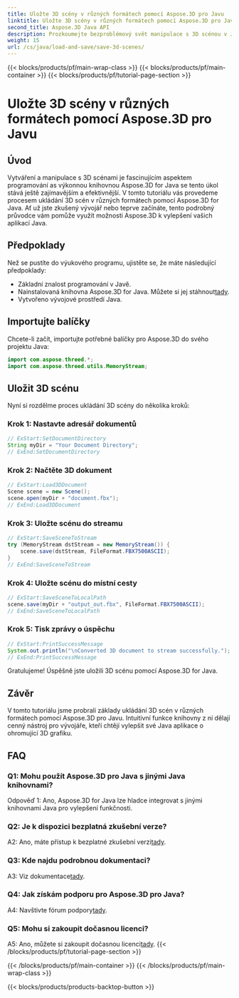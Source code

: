 ```yaml
---
title: Uložte 3D scény v různých formátech pomocí Aspose.3D pro Javu
linktitle: Uložte 3D scény v různých formátech pomocí Aspose.3D pro Javu
second_title: Aspose.3D Java API
description: Prozkoumejte bezproblémový svět manipulace s 3D scénou v Javě s Aspose.3D. Naučte se bez námahy ukládat scény v různých formátech.
weight: 15
url: /cs/java/load-and-save/save-3d-scenes/
---
```


{{< blocks/products/pf/main-wrap-class >}}
{{< blocks/products/pf/main-container >}}
{{< blocks/products/pf/tutorial-page-section >}}

# Uložte 3D scény v různých formátech pomocí Aspose.3D pro Javu

## Úvod

Vytváření a manipulace s 3D scénami je fascinujícím aspektem programování as výkonnou knihovnou Aspose.3D for Java se tento úkol stává ještě zajímavějším a efektivnější. V tomto tutoriálu vás provedeme procesem ukládání 3D scén v různých formátech pomocí Aspose.3D for Java. Ať už jste zkušený vývojář nebo teprve začínáte, tento podrobný průvodce vám pomůže využít možnosti Aspose.3D k vylepšení vašich aplikací Java.

## Předpoklady

Než se pustíte do výukového programu, ujistěte se, že máte následující předpoklady:

- Základní znalost programování v Javě.
-  Nainstalovaná knihovna Aspose.3D for Java. Můžete si jej stáhnout[tady](https://releases.aspose.com/3d/java/).
- Vytvořeno vývojové prostředí Java.

## Importujte balíčky

Chcete-li začít, importujte potřebné balíčky pro Aspose.3D do svého projektu Java:

```java
import com.aspose.threed.*;
import com.aspose.threed.utils.MemoryStream;

```

## Uložit 3D scénu

Nyní si rozdělme proces ukládání 3D scény do několika kroků:

### Krok 1: Nastavte adresář dokumentů

```java
// ExStart:SetDocumentDirectory
String myDir = "Your Document Directory";
// ExEnd:SetDocumentDirectory
```

### Krok 2: Načtěte 3D dokument

```java
// ExStart:Load3DDocument
Scene scene = new Scene();
scene.open(myDir + "document.fbx");
// ExEnd:Load3DDocument
```

### Krok 3: Uložte scénu do streamu

```java
// ExStart:SaveSceneToStream
try (MemoryStream dstStream = new MemoryStream()) {
    scene.save(dstStream, FileFormat.FBX7500ASCII);
}
// ExEnd:SaveSceneToStream
```

### Krok 4: Uložte scénu do místní cesty

```java
// ExStart:SaveSceneToLocalPath
scene.save(myDir + "output_out.fbx", FileFormat.FBX7500ASCII);
// ExEnd:SaveSceneToLocalPath
```

### Krok 5: Tisk zprávy o úspěchu

```java
// ExStart:PrintSuccessMessage
System.out.println("\nConverted 3D document to stream successfully.");
// ExEnd:PrintSuccessMessage
```

Gratulujeme! Úspěšně jste uložili 3D scénu pomocí Aspose.3D for Java.

## Závěr

V tomto tutoriálu jsme probrali základy ukládání 3D scén v různých formátech pomocí Aspose.3D pro Javu. Intuitivní funkce knihovny z ní dělají cenný nástroj pro vývojáře, kteří chtějí vylepšit své Java aplikace o ohromující 3D grafiku.

## FAQ

### Q1: Mohu použít Aspose.3D pro Java s jinými Java knihovnami?

Odpověď 1: Ano, Aspose.3D for Java lze hladce integrovat s jinými knihovnami Java pro vylepšení funkčnosti.

### Q2: Je k dispozici bezplatná zkušební verze?

 A2: Ano, máte přístup k bezplatné zkušební verzi[tady](https://releases.aspose.com/).

### Q3: Kde najdu podrobnou dokumentaci?

A3: Viz dokumentace[tady](https://reference.aspose.com/3d/java/).

### Q4: Jak získám podporu pro Aspose.3D pro Java?

 A4: Navštivte fórum podpory[tady](https://forum.aspose.com/c/3d/18).

### Q5: Mohu si zakoupit dočasnou licenci?

 A5: Ano, můžete si zakoupit dočasnou licenci[tady](https://purchase.aspose.com/temporary-license/).
{{< /blocks/products/pf/tutorial-page-section >}}

{{< /blocks/products/pf/main-container >}}
{{< /blocks/products/pf/main-wrap-class >}}

{{< blocks/products/products-backtop-button >}}
